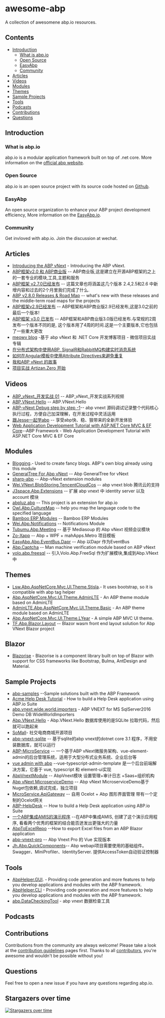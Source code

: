 # awesome-abp
A collection of awesomene abp.io resources. 
 
## Contents
  - [Introduction](#introduction)
    - [What is abp.io](#what-is-abpio)
    - [Open Source](#open-source)
    - [EasyAbp](#easyabp)
    - [Community](#community)
  - [Articles](#articles)
  - [Videos](#videos)
  - [Modules](#modules)
  - [Themes](#themes)
  - [Sample Projects](#Sample-Projects)
  - [Tools](#tools)
  - [Podcasts](#podcasts)
  - [Contributions](#contributions)
  - [Questions](#questions)

## Introduction

### What is abp.io
abp.io is a modular application framework built on top of .net core. More information on the [official abp website](https://abp.io).

### Open Source
abp.io is an open source project with its source code hosted on [Github](https://github.com/abpframework/abp).

### EasyAbp
An open source organization to enhance your ABP project development efficiency, More information on the [EasyAbp.io](https://easyabp.io/).

### Community
Get invloved with abp.io. Join the discussion at wechat.

## Articles

* [Introducing the ABP vNext](https://blog.abp.io/abp/Abp-vNext-Announcement) - Introducing the ABP vNext.
* [ABP框架v2.0 和 ABP商业版](https://www.cnblogs.com/waku/p/12203210.html) -- ABP商业版,这是建立在开源ABP框架的之上的一套专业的模块,工具,主题和服务
* [ABP框架 v2.7.0已经发布](https://www.cnblogs.com/waku/p/12851385.html) -- 这篇文章也将涵盖这几个版本 2.4,2.5和2.6 中新增内容和过去的2个月里我们完成了什么.
* [ABP v2.8.0 Releases & Road Map](https://blog.abp.io/abp/ABP-v2.8.0-Releases-%26-Road-Map) --  what's new with these releases and the middle-term road maps for the projects
* [ABP框架v2.9已经发布](https://www.cnblogs.com/waku/p/13049761.html) -- ABP框架和ABP商业版2.9已经发布,这是3.0之前的最后一个版本!
* [ABP框架 v3.0 已发布](https://www.cnblogs.com/waku/p/13226149.html) -- ABP框架和ABP商业版3.0版已经发布.与常规的2周发布一个版本不同的是, 这个版本用了4周的时间.这是一个主要版本,它也包括了一些重大更改
* [meowv blog](https://github.com/Meowv/Blog) -基于 abp vNext 和 .NET Core 开发博客项目 - 微信项目实战专辑
* [在分布式架构中使用ABP, SignalR和RabbitMQ构建实时消息系统](https://volosoft.com/blog/RealTime-Messaging-Distributed-Architecture-Abp-SingalR-RabbitMQ) 
* [如何在Angular模板中使用Attribute Directives来避免重复](https://volosoft.com/blog/attribute-directives-to-avoid-repetition-in-angular-templates)
* [我和ABP vNext 的故事](https://www.cnblogs.com/shanyou/p/13337713.html) 
* [项目实战 Artizan.Zero 开始](https://github.com/K-Artisan/Abp-vNext-Course/blob/main/docs/Abp-vNext%20Course.md)
 
## Videos
* [ABP_vNext_开发实战 01](https://www.bilibili.com/video/BV18f4y1S7Bt) -- ABP_vNext_开发实战系列视频
* [ABP.VNext.Hello](https://www.bilibili.com/video/BV1j541147Tn?from=search&seid=4316248443868681793) -- ABP.VNext.Hello
* [ABP-vNext Debug step by step -1](https://www.bilibili.com/video/BV1Fa4y1v7CW?from=search&seid=4316248443868681793)-- abp vnext 源码调试记录整个代码核心执行过程，方便自己加深理解，在开发过程中灵活运用
* [跟Jesse一起学abp](https://appsqSYIqlK5791.h5.xiaoeknow.com/content_page/eyJ0eXBlIjoiMyIsInJlc291cmNlX3R5cGUiOiI2IiwicmVzb3VyY2VfaWQiOiIiLCJwcm9kdWN0X2lkIjoicF81ZjAzM2UwYmU0YjBiNzQyMmM2ODM0ZTciLCJhcHBfaWQiOiJhcHBzcVNZSXFsSzU3OTEiLCJzaGFyZV91c2VyX2lkIjoidV81ZWVlZWYzYWFlZWQ0X1RsM2YxYk5DelkiLCJzaGFyZV90eXBlIjo1LCJzY2VuZSI6Ilx1OTA4MFx1OGJmN1x1OTRmZVx1NjNhNSJ9) -- 享受abp快、稳、狠带来的全新开发体验
* [Web Application Development Tutorial with ASP.NET Core MVC & EF Core](https://github.com/hikalkan/courses/)--ABP Framework - Web Application Development Tutorial with ASP.NET Core MVC & EF Core


## Modules
* [Blogging](https://github.com/abpframework/abp/tree/dev/modules/blogging).- Used to create fancy blogs. ABP's own blog already using this module
* [GeneralTree For Abp vNext](https://github.com/maliming/Owl.GeneralTree) -- Abp GeneralTree for vNext
* [sharp-abp](https://github.com/cocosip/sharp-abp) -- Abp-vNext extension modules 
* [Wei.VNext.BlobStoring.TencentCloudCos](https://github.com/thk-liu/Wei.VNext.BlobStoring.TencentCloudCos) -- abp vnext blob 腾讯云的支持
* [J3space.Abp.Extensions](https://github.com/taujiong/J3space.Abp.Extensions) -- 扩展 abp vnext 中 identity server 以及 account 模块
* [abpluz.abp](https://github.com/personball/abpluz.abp) -- This project is an extension for abp.io
* [Owl.Abp.CultureMap](https://github.com/maliming/Owl.Abp.CultureMap) -- help you map the language code to the specified language
* [Bamboo ERP Modules](https://github.com/dinhduongha/bamboomodules) -- Bamboo ERP Modules 
* [Wei.Abp.Notifications](https://github.com/thk-liu/Wei.Abp/tree/main/src/Wei.Abp.Notifications) -- Notifications Module
* [Tubumu.Abp.Meeting](https://github.com/albyho/Tubumu.Abp.Meeting) -- 基于 Mediasoup 的 Abp vNext 视频会议模块
* [Zo-Xapp](https://github.com/K-Artisan/Zo-Xapp) -- Abp + WPF + mahApps.Metro 项目模板
* [EasyAbp.Abp.EventBus.Dapr](https://github.com/geffzhang/EasyAbp.Abp.EventBus.Dapr) -- Abp 以Dapr 作为EventBus
* [Abp.Captcha](https://github.com/git102347501/Abp.Captcha) -- Man machine verification module based on ABP vNext
* [volo.abp.freesql](https://github.com/LostAsk/volo.abp.freesql) -- 引入Volo.Abp.FreeSql 作为扩展模块,集成到Abp.VNext中

## Themes
* [Lsw.Abp.AspNetCore.Mvc.UI.Theme.Stisla](https://github.com/liangshiw/Lsw.Abp.AspNetCore.Mvc.UI.Theme.Stisla).- It uses bootstrap, so it is compatible with abp tag helper
* [Abp.AspNetCore.Mvc.UI.Theme.AdminLTE](https://github.com/wakuflair/Abp.AspNetCore.Mvc.UI.Theme.AdminLTE) - An ABP theme module based on AdminLTE 
* [AdminLTE.Abp.AspNetCore.Mvc.UI.Theme.Basic](https://github.com/guanhh/Abp-Theme-AspNetCore-AdminLTE) - An ABP theme module based on AdminLTE 
* [Abp.AspNetCore.Mvc.UI.Theme.LYear](https://github.com/EasyAbp/Abp.AspNetCore.Mvc.UI.Theme.LYear) - A simple ABP MVC UI theme.
* [TF.Abp.Blazor.Layout](https://github.com/TFInfoTech/TF.Abp.Blazor.Layout) --  Blazor wasm front end layout solution for Abp VNext Blazor project

## Blazor 
* [Blazorise](https://github.com/stsrki/Blazorise) - Blazorise is a component library built on top of Blazor with support for CSS frameworks like Bootstrap, Bulma, AntDesign and Material.

## Sample Projects
* [abp-samples](https://github.com/abpframework/abp-samples) --Sample solutions built with the ABP Framework  
* [Acme Help Desk Tutorial](https://github.com/seanalford/ABP-HelpDesk) - How to build a Help Desk application using ABP.io Suite 
* [abp.vnext.wide.world.importers](https://github.com/wjkhappy14/abp.vnext.wide.world.importers) - ABP VNEXT for MS SqlServer2016 Demo DB WideWorldImporters
* [Abp.VNext.Hello](https://github.com/wjkhappy14/Abp.VNext.Hello) - 
Abp.VNext.Hello 数据库使用的是SQLite 拉取代码，然后就可以跑起来
* [SoMall](https://github.com/jerrytang67/SoMall)- 社交电商商城开源项目
* [abp-vnext-sqlite](https://github.com/weidongnian/abp-vnext-sqlite) -- 基于sqlite的abp vnext的dotnet core 3.1 程序，不用安装数据库，就可以运行
* [ABP-MicroService](https://github.com/WilliamXu96/ABP-MicroService) -- 一个基于ABP vNext微服务架构、vue-element-admin的后台管理系统，适用于大型分布式业务系统、企业后台等
* [vue admin with abp](https://github.com/colinin/abp-vue-admin-element-typescript) --vue-typescript-admin-template 是一个后台前端解决方案，它基于 vue, typescript 和 element-ui实现
* [AbpVnextModule](https://github.com/xiaoliang1314/AbpVnextModule) -- AbpVnext模块 设置管理+审计日志 +Saas+组织机构 
* [Abp vNext MicroserviceDemo](https://github.com/heshengli/MicroserviceDemo-master) -- Abp vNext MicroserviceDemo基于Nuget包依赖,调试完成，独立项目 
* [MicroService.ApiGateway](https://github.com/colinin/MicroService.ApiGateway) -- 自用 Ocelot + Abp 图形界面管理 带有一个定制的Ocelot网关
* [ABP-HelpDesk](https://github.com/seanalford/ABP-HelpDesk) -- How to build a Help Desk application using ABP.io Suite 
* [一个ABP集成AMIS的演示程序](https://github.com/wakuflair/AbpXAmis) --在ABP中集成AMIS, 创建了这个演示应用程序, 看看两个优秀的框架的结合能否迸发出更强大的力量
* [AbpToExcelRepo](https://github.com/bartvanhoey/AbpToExcelRepo) --How to export Excel files from an ABP Blazor application
* [abp-vnext-pro](https://github.com/WangJunZzz/abp-vnext-pro) -- Abp Vnext Pro 的 Vue 实现版本
* [Jh.Abp.QuickComponents](https://github.com/CaiJinHao/Jh.Abp.QuickComponents)-- Abp webapi项目需要使用的基础组件。Swagger、MiniProfiler、IdentityServer. 提供AccessToken自动验证控制器

## Tools
* [AbpHelper.GUI](https://github.com/EasyAbp/AbpHelper.GUI). - Providing code generation and more features to help you develop applications and modules with the ABP framework.
* [AbpHelper.CLI](https://github.com/EasyAbp/AbpHelper.CLI)  - Providing code generation and more features to help you develop applications and modules with the ABP framework.
* [abp.DataCheckingTool](https://github.com/gishys/abp.DataCheckingTool) - abp vnext 数据检查工具

## Podcasts


## Contributions
Contributions from the community are always welcome! Please take a look at the [contribution guidelines](/docs/CONTRIBUTING.md) pages first. Thanks to all [contributors](https://github.com/EasyAbp/awesome-abp/graphs/contributors), you're awesome and wouldn't be possible without you!

## Questions
Feel free to open a new issue if you have any questions regarding abp.io.

## Stargazers over time
[![Stargazers over time](https://starcharts.herokuapp.com/abpframework/abp.svg)](https://starcharts.herokuapp.com/abpframework/abp)
